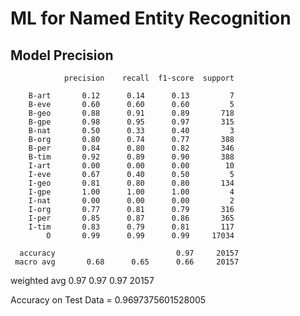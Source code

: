 # ML for Named Entity Recognition


## Model Precision

                precision    recall  f1-score  support

        B-art       0.12      0.14      0.13         7
        B-eve       0.60      0.60      0.60         5
        B-geo       0.88      0.91      0.89       718
        B-gpe       0.98      0.95      0.97       315
        B-nat       0.50      0.33      0.40         3
        B-org       0.80      0.74      0.77       388
        B-per       0.84      0.80      0.82       346
        B-tim       0.92      0.89      0.90       388
        I-art       0.00      0.00      0.00        10
        I-eve       0.67      0.40      0.50         5
        I-geo       0.81      0.80      0.80       134
        I-gpe       1.00      1.00      1.00         4
        I-nat       0.00      0.00      0.00         2
        I-org       0.77      0.81      0.79       316
        I-per       0.85      0.87      0.86       365
        I-tim       0.83      0.79      0.81       117
            O       0.99      0.99      0.99     17034

      accuracy                           0.97     20157
     macro avg       0.68      0.65      0.66     20157
  weighted avg       0.97      0.97      0.97     20157

Accuracy on Test Data = 0.9697375601528005